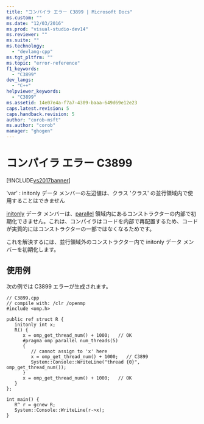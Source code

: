 ```yaml
---
title: "コンパイラ エラー C3899 | Microsoft Docs"
ms.custom: ""
ms.date: "12/03/2016"
ms.prod: "visual-studio-dev14"
ms.reviewer: ""
ms.suite: ""
ms.technology: 
  - "devlang-cpp"
ms.tgt_pltfrm: ""
ms.topic: "error-reference"
f1_keywords: 
  - "C3899"
dev_langs: 
  - "C++"
helpviewer_keywords: 
  - "C3899"
ms.assetid: 14e07e4a-f7a7-4309-baaa-649d69e12e23
caps.latest.revision: 5
caps.handback.revision: 5
author: "corob-msft"
ms.author: "corob"
manager: "ghogen"
---
```

# コンパイラ エラー C3899
[!INCLUDE[vs2017banner](../../assembler/inline/includes/vs2017banner.md)]

'var' : initonly データ メンバーの左辺値は、クラス 'クラス' の並行領域内で使用することはできません  
  
 [initonly](../../dotnet/initonly-cpp-cli.md) データ メンバーは、[parallel](../../parallel/openmp/reference/parallel.md) 領域内にあるコンストラクターの内部で初期化できません。これは、コンパイラはコードを内部で再配置するため、コードが実質的にはコンストラクターの一部ではなくなるためです。  
  
 これを解決するには、並行領域外のコンストラクター内で initonly データ メンバーを初期化します。  
  
## 使用例  
 次の例では C3899 エラーが生成されます。  
  
```  
// C3899.cpp  
// compile with: /clr /openmp  
#include <omp.h>   
  
public ref struct R {  
   initonly int x;  
   R() {  
      x = omp_get_thread_num() + 1000;   // OK  
      #pragma omp parallel num_threads(5)  
      {  
         // cannot assign to 'x' here  
         x = omp_get_thread_num() + 1000;   // C3899  
         System::Console::WriteLine("thread {0}", omp_get_thread_num());  
      }  
      x = omp_get_thread_num() + 1000;   // OK  
   }  
};  
  
int main() {  
   R^ r = gcnew R;  
   System::Console::WriteLine(r->x);  
}  
```